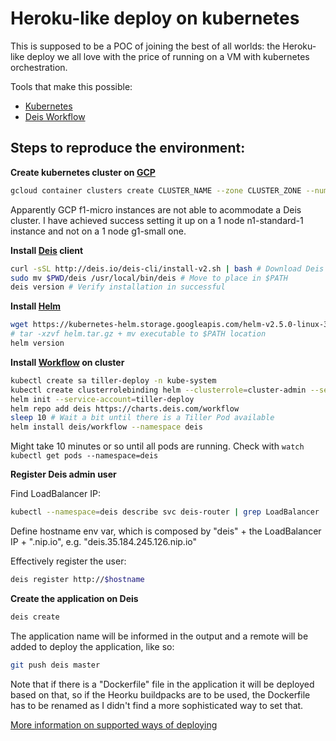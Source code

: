 # Heroku-like deploy on kubernetes

This is supposed to be a POC of joining the best of all worlds: the Heroku-like deploy we all love with the price of running on a VM with kubernetes orchestration.

Tools that make this possible:
- [Kubernetes](https://github.com/kubernetes/kubernetes)
- [Deis Workflow](https://github.com/deis/workflow)

## Steps to reproduce the environment:

**Create kubernetes cluster on [GCP](https://cloud.google.com/)**
``` bash
gcloud container clusters create CLUSTER_NAME --zone CLUSTER_ZONE --num-nodes=3 --machine-type=n1-standard-1
```
Apparently GCP f1-micro instances are not able to acommodate a Deis cluster. I have achieved success setting it up on a 1 node n1-standard-1 instance and not on a 1 node g1-small one.

**Install [Deis](https://github.com/deis/workflow) client**
``` bash
curl -sSL http://deis.io/deis-cli/install-v2.sh | bash # Download Deis
sudo mv $PWD/deis /usr/local/bin/deis # Move to place in $PATH
deis version # Verify installation in successful
```

**Install [Helm](https://github.com/kubernetes/helm)**
``` bash
wget https://kubernetes-helm.storage.googleapis.com/helm-v2.5.0-linux-386.tar.gz -O helm.tar.gz
# tar -xzvf helm.tar.gz + mv executable to $PATH location
helm version
```
**Install [Workflow](https://deis.com/docs/workflow/) on cluster**
``` bash
kubectl create sa tiller-deploy -n kube-system
kubectl create clusterrolebinding helm --clusterrole=cluster-admin --serviceaccount=kube-system:tiller-deploy
helm init --service-account=tiller-deploy
helm repo add deis https://charts.deis.com/workflow
sleep 10 # Wait a bit until there is a Tiller Pod available
helm install deis/workflow --namespace deis
```
Might take 10 minutes or so until all pods are running. Check with ```watch kubectl get pods --namespace=deis```

**Register Deis admin user**

Find LoadBalancer IP:
``` bash
kubectl --namespace=deis describe svc deis-router | grep LoadBalancer
```
Define hostname env var, which is composed by "deis" + the LoadBalancer IP + ".nip.io", e.g. "deis.35.184.245.126.nip.io"

Effectively register the user:
``` bash
deis register http://$hostname
```
**Create the application on Deis**
``` bash
deis create
```
The application name will be informed in the output and a remote will be added to deploy the application, like so:
``` bash
git push deis master
```
Note that if there is a "Dockerfile" file in the application it will be deployed based on that, so if the Heorku buildpacks are to be used, the Dockerfile has to be renamed as I didn't find a more sophisticated way to set that.

[More information on supported ways of deploying](https://deis.com/docs/workflow/applications/deploying-apps/)
